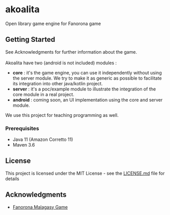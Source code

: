# akoalita

Open library game engine for Fanorona game

## Getting Started

See Acknowledgments for further information about the game.<br><br>
Akoalita have two (android is not included) modules :<br>
* <b>core</b> : it's the game engine, you can use it independently without using the server module. We try to make it as generic as possible to facilitate its integration into other java/kotlin project.<br>
* <b>server</b> : it's a poc/example module to illustrate the integration of the core module in a real project. 
* <b>android</b> : coming soon, an UI implementation using the core and server module.

We use this project for teaching programming as well. 

### Prerequisites
* Java 11 (Amazon Corretto 11)
* Maven 3.6

## License

This project is licensed under the MIT License - see the [LICENSE.md](LICENSE.md) file for details

## Acknowledgments

* [Fanorona Malagasy Game](http://gasy-fanorona.sourceforge.net/docs/fanorona_rules.html)
